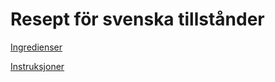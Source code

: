 # Resept för svenska tillstånder
[Ingredienser](https://github.com/torehof/Svenska-tillst-nder/edit/master/ingredients.md)


[Instruksjoner](https://github.com/torehof/Svenska-tillst-nder/edit/master/instructions.md)
